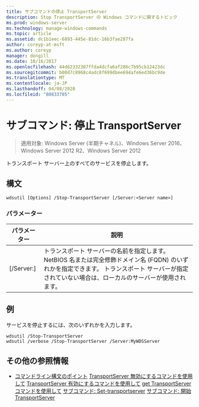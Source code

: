 ```yaml
---
title: サブコマンドの停止 TransportServer
description: Stop TransportServer の Windows コマンドに関するトピック
ms.prod: windows-server
ms.technology: manage-windows-commands
ms.topic: article
ms.assetid: dc1b1eec-6893-445e-81dc-16b3fae287fa
author: coreyp-at-msft
ms.author: coreyp
manager: dongill
ms.date: 10/16/2017
ms.openlocfilehash: 44d62332307ffda4dcfa6af286c7b95cb12423dc
ms.sourcegitcommit: b00d7c8968c4adc8f699dbee694afe6ed36bc9de
ms.translationtype: MT
ms.contentlocale: ja-JP
ms.lasthandoff: 04/08/2020
ms.locfileid: "80833705"
---
```

# <a name="subcommand-stop-transportserver"></a>サブコマンド: 停止 TransportServer

>適用対象: Windows Server (半期チャネル)、Windows Server 2016、Windows Server 2012 R2、Windows Server 2012

トランスポート サーバー上のすべてのサービスを停止します。
## <a name="syntax"></a>構文
```
wdsutil [Options] /Stop-TransportServer [/Server:<Server name>]
```
### <a name="parameters"></a>パラメーター
|パラメーター|説明|
|-------|--------|
|[/Server:<Server name>]|トランスポート サーバーの名前を指定します。 NetBIOS 名または完全修飾ドメイン名 (FQDN) のいずれかを指定できます。 トランスポート サーバーが指定されていない場合は、ローカルのサーバーが使用されます。|
## <a name="examples"></a><a name="BKMK_examples"></a>例
サービスを停止するには、次のいずれかを入力します。
```
wdsutil /Stop-TransportServer
wdsutil /verbose /Stop-TransportServer /Server:MyWDSServer
```
## <a name="additional-references"></a>その他の参照情報
- [コマンドライン構文のポイント](command-line-syntax-key.md)
[TransportServer 無効にするコマンドを使用して](using-the-disable-transportserver-command.md)
[TransportServer 有効にするコマンドを使用して](using-the-enable-transportserver-command.md)
[get TransportServer コマンドを使用して](using-the-get-transportserver-command.md)
[サブコマンド: Set-transportserver](subcommand-set-transportserver.md)
[サブコマンド: 開始 TransportServer](subcommand-start-transportserver.md)
